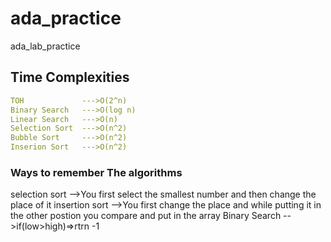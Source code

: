 # ada_practice
ada_lab_practice

## Time Complexities
``` yml
TOH             --->O(2^n)
Binary Search   --->O(log n)
Linear Search   --->O(n)
Selection Sort  --->O(n^2)
Bubble Sort     --->O(n^2)
Inserion Sort   --->O(n^2)
```
### Ways to remember The algorithms

selection sort  -->You first select the smallest number and then change the place of it
insertion sort  -->You first change the place and while putting it in the other postion you compare and put in the array
Binary Search   -->if(low>high)=>rtrn -1
